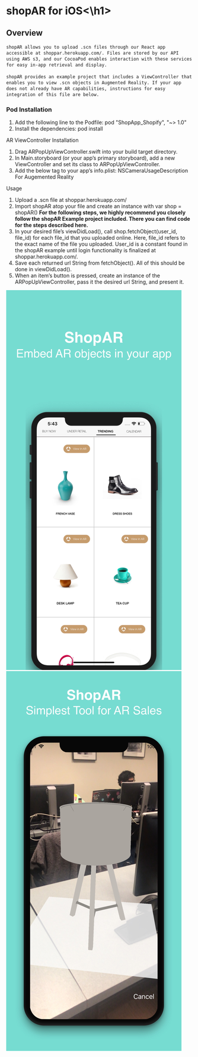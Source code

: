 <h1>shopAR for iOS<\h1>

<h2>Overview</h2>
	
	shopAR allows you to upload .scn files through our React app accessible at shoppar.herokuapp.com/. Files are stored by our API using AWS s3, and our CocoaPod enables interaction with these services for easy in-app retrieval and display.

	shopAR provides an example project that includes a ViewController that enables you to view .scn objects in Augmented Reality. If your app does not already have AR capabilities, instructions for easy integration of this file are below.

<h3> Pod Installation </h3>

1. Add the following line to the Podfile:
	pod "ShopApp_Shopify", "~> 1.0"
2. Install the dependencies:
	pod install

AR ViewController Installation

1. Drag ARPopUpViewController.swift into your build target directory.
2. In Main.storyboard (or your app’s primary storyboard), add a new ViewController and set its class to ARPopUpViewController.
3. Add the below tag to your app’s info.plist:
	<key>NSCameraUsageDescription</key>
        <string>For Augemented Reality</string>

Usage

1. Upload a .scn file at shoppar.herokuapp.com/
2. Import shopAR atop your file and create an instance with var shop = shopAR()
	**For the following steps, we highly recommend you closely follow the shopAR Example project included. There you can find code for the steps described here.**
3. In your desired file’s viewDidLoad(), call shop.fetchObject(user_id, file_id) for each file_id that you uploaded online. Here, file_id refers to the exact name of the file you uploaded. User_id is a constant found in the shopAR example until login functionality is finalized at shoppar.herokuapp.com/.
4. Save each returned url String from fetchObject(). All of this should be done in viewDidLoad().
5. When an item’s button is pressed, create an instance of the ARPopUpViewController, pass it the desired url String, and present it.

![Screenshots of Demo Project](https://github.com/thefishstick/shopAR/blob/master/IMG_9023.JPG)
![Screenshots of Demo Project](https://github.com/thefishstick/shopAR/blob/master/IMG_9024.JPG)

